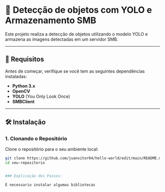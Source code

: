 # 📱 **Detecção de objetos com YOLO e Armazenamento SMB**

Este projeto realiza a detecção de objetos utilizando o modelo YOLO e armazena as imagens detectadas em um servidor SMB.

---

## 🔧 **Requisitos**

Antes de começar, verifique se você tem as seguintes dependências instaladas:

- **Python 3.x**
- **OpenCV**
- **YOLO** (You Only Look Once)
- **SMBClient**

---

## 🛠️ **Instalação**

### 1. **Clonando o Repositório**
Clone o repositório para o seu ambiente local:

```bash
git clone https://github.com/juanvitor04/hello-world/edit/main/README.md
cd seu-repositorio


### Explicação dos Passos:

É necessario instalar algumas bibliotecas



